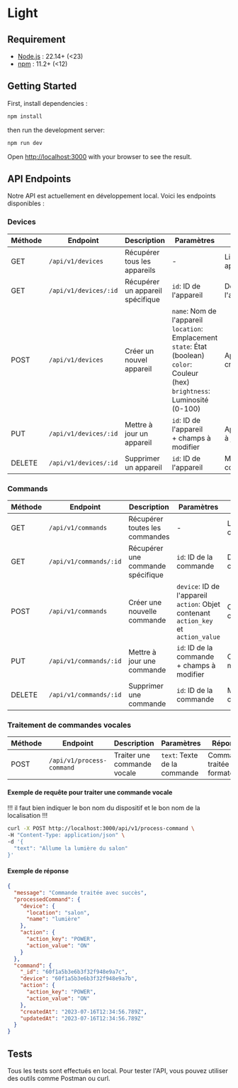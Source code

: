 # Light

## Requirement

- [Node.js](https://nodejs.org/fr) : 22.14+ (<23)
- [npm](https://www.npmjs.com) : 11.2+ (<12)

## Getting Started

First, install dependencies :

```bash
npm install
```

then run the development server:

```bash
npm run dev
```

Open [http://localhost:3000](http://localhost:3000) with your browser to see the result.

## API Endpoints

Notre API est actuellement en développement local. Voici les endpoints disponibles :

### Devices

| Méthode | Endpoint              | Description                      | Paramètres                                                                                                                                    | Réponse                 |
| ------- | --------------------- | -------------------------------- | --------------------------------------------------------------------------------------------------------------------------------------------- | ----------------------- |
| GET     | `/api/v1/devices`     | Récupérer tous les appareils     | -                                                                                                                                             | Liste des appareils     |
| GET     | `/api/v1/devices/:id` | Récupérer un appareil spécifique | `id`: ID de l'appareil                                                                                                                        | Détails de l'appareil   |
| POST    | `/api/v1/devices`     | Créer un nouvel appareil         | `name`: Nom de l'appareil<br>`location`: Emplacement<br>`state`: État (boolean)<br>`color`: Couleur (hex)<br>`brightness`: Luminosité (0-100) | Appareil créé           |
| PUT     | `/api/v1/devices/:id` | Mettre à jour un appareil        | `id`: ID de l'appareil<br>+ champs à modifier                                                                                                 | Appareil mis à jour     |
| DELETE  | `/api/v1/devices/:id` | Supprimer un appareil            | `id`: ID de l'appareil                                                                                                                        | Message de confirmation |

### Commands

| Méthode | Endpoint               | Description                       | Paramètres                                                                             | Réponse                 |
| ------- | ---------------------- | --------------------------------- | -------------------------------------------------------------------------------------- | ----------------------- |
| GET     | `/api/v1/commands`     | Récupérer toutes les commandes    | -                                                                                      | Liste des commandes     |
| GET     | `/api/v1/commands/:id` | Récupérer une commande spécifique | `id`: ID de la commande                                                                | Détails de la commande  |
| POST    | `/api/v1/commands`     | Créer une nouvelle commande       | `device`: ID de l'appareil<br>`action`: Objet contenant `action_key` et `action_value` | Commande créée          |
| PUT     | `/api/v1/commands/:id` | Mettre à jour une commande        | `id`: ID de la commande<br>+ champs à modifier                                         | Commande mise à jour    |
| DELETE  | `/api/v1/commands/:id` | Supprimer une commande            | `id`: ID de la commande                                                                | Message de confirmation |

### Traitement de commandes vocales

| Méthode | Endpoint                  | Description                 | Paramètres                   | Réponse                      |
| ------- | ------------------------- | --------------------------- | ---------------------------- | ---------------------------- |
| POST    | `/api/v1/process-command` | Traiter une commande vocale | `text`: Texte de la commande | Commande traitée et formatée |

#### Exemple de requête pour traiter une commande vocale

!!! il faut bien indiquer le bon nom du dispositif et le bon nom de la localisation !!!

```bash
curl -X POST http://localhost:3000/api/v1/process-command \
-H "Content-Type: application/json" \
-d '{
  "text": "Allume la lumière du salon"
}'

```

#### Exemple de réponse

```json
{
  "message": "Commande traitée avec succès",
  "processedCommand": {
    "device": {
      "location": "salon",
      "name": "lumière"
    },
    "action": {
      "action_key": "POWER",
      "action_value": "ON"
    }
  },
  "command": {
    "_id": "60f1a5b3e6b3f32f948e9a7c",
    "device": "60f1a5b3e6b3f32f948e9a7b",
    "action": {
      "action_key": "POWER",
      "action_value": "ON"
    },
    "createdAt": "2023-07-16T12:34:56.789Z",
    "updatedAt": "2023-07-16T12:34:56.789Z"
  }
}
```

## Tests

Tous les tests sont effectués en local. Pour tester l'API, vous pouvez utiliser des outils comme Postman ou curl.
